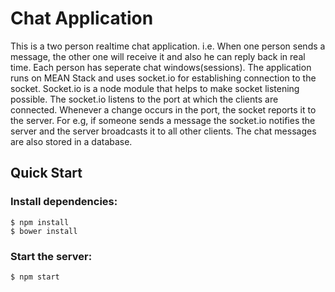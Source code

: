 # Chat Application
This is a two person realtime chat application. i.e. When one person sends a message, the other one will receive it and also he can reply back in real time. Each person has seperate chat windows(sessions). The application runs on MEAN Stack and uses socket.io for establishing connection to the socket. Socket.io is a node module that helps to make socket listening possible. The socket.io listens to the port at which the clients are connected. Whenever a change occurs in the port, the socket reports it to the server. For e.g, if someone sends a message the socket.io notifies the server and the server broadcasts it to all other clients. The chat messages are also stored in a database.


## Quick Start

### Install dependencies:
```
$ npm install
$ bower install
```
### Start the server:
```
$ npm start
```
